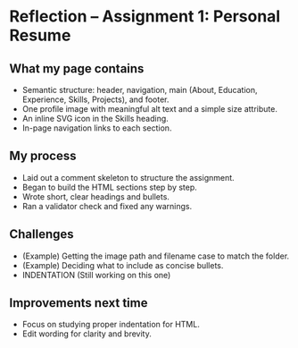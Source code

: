 # Reflection – Assignment 1: Personal Resume

## What my page contains
- Semantic structure: header, navigation, main (About, Education, Experience, Skills, Projects), and footer.
- One profile image with meaningful alt text and a simple size attribute.
- An inline SVG icon in the Skills heading.
- In-page navigation links to each section.

## My process
- Laid out a comment skeleton to structure the assignment.
- Began to build the HTML sections step by step.
- Wrote short, clear headings and bullets.
- Ran a validator check and fixed any warnings.

## Challenges
- (Example) Getting the image path and filename case to match the folder.
- (Example) Deciding what to include as concise bullets.
- INDENTATION (Still working on this one)

## Improvements next time
- Focus on studying proper indentation for HTML.
- Edit wording for clarity and brevity.
